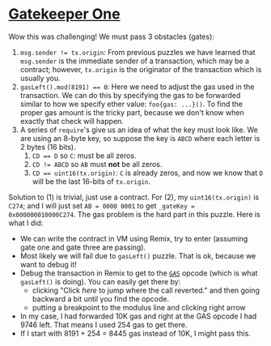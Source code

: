 # [Gatekeeper One](https://ethernaut.openzeppelin.com/level/0x9b261b23cE149422DE75907C6ac0C30cEc4e652A)

Wow this was challenging! We must pass 3 obstacles (gates):

1. `msg.sender != tx.origin`: From previous puzzles we have learned that `msg.sender` is the immediate sender of a transaction, which may be a contract; however, `tx.origin` is the originator of the transaction which is usually you.
2. `gasLeft().mod(8191) == 0`: Here we need to adjust the gas used in the transaction. We can do this by specifying the gas to be forwarded similar to how we specify ether value: `foo{gas: ...}()`. To find the proper gas amount is the tricky part, because we don't know when exactly that check will happen.
3. A series of `require`'s give us an idea of what the key must look like. We are using an 8-byte key, so suppose the key is `ABCD` where each letter is 2 bytes (16 bits).
    1. `CD == D` so `C`: must be all zeros.
    2. `CD != ABCD` so `AB` must **not** be all zeros.
    3. `CD == uint16(tx.origin)`: `C` is already zeros, and now we know that `D` will be the last 16-bits of `tx.origin`.

Solution to (1) is trivial, just use a contract. For (2), my `uint16(tx.origin)` is `C274`; and I will just set `AB = 0000 0001` to get `_gateKey = 0x000000010000C274`. The gas problem is the hard part in this puzzle. Here is what I did:

- We can write the contract in VM using Remix, try to enter (assuming gate one and gate three are passing).
- Most likely we will fail due to `gasLeft()` puzzle. That is ok, because we want to debug it!
- Debug the transaction in Remix to get to the [`GAS`](https://github.com/crytic/evm-opcodes) opcode (which is what `gasLeft()` is doing). You can easily get there by:
  - clicking "Click _here_ to jump where the call reverted." and then going backward a bit until you find the opcode.
  - putting a breakpoint to the modulus line and clicking right arrow
- In my case, I had forwarded 10K gas and right at the GAS opcode I had 9746 left. That means I used 254 gas to get there.
- If I start with 8191 + 254 = 8445 gas instead of 10K, I might pass this.

